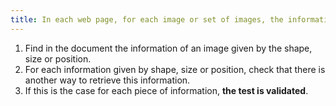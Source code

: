 ```yaml
---
title: In each web page, for each image or set of images, the information must not be given only [by shape, size or position](#indication-given-by-shape-size- or-the-position). Is this rule respected?
---
```


1. Find in the document the information of an image given by the shape, size or position.
2. For each information given by shape, size or position, check that there is another way to retrieve this information.
3. If this is the case for each piece of information, **the test is validated**.
